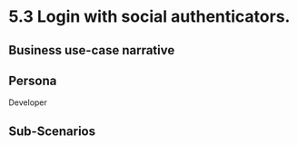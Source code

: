 # 5.3 Login with social authenticators. 

## Business use-case narrative


## Persona
Developer

## Sub-Scenarios


